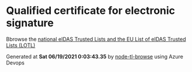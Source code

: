 # Qualified certificate for electronic signature 
 Bbrowse the [national eIDAS Trusted Lists and the EU List of eIDAS Trusted Lists (LOTL)](https://webgate.ec.europa.eu/tl-browser/#/) 
 
 
Generated at **Sat 06/19/2021  0:03:43.35** by [node-tl-browse](https://github.com/ymedlop/node-tl-browser) using Azure Devops 
